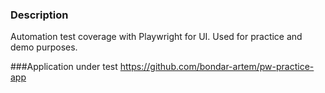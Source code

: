 ### Description
Automation test coverage with Playwright for UI. Used for practice and demo purposes.

###Application under test
https://github.com/bondar-artem/pw-practice-app
